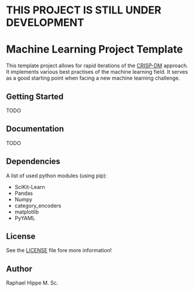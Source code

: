 # THIS PROJECT IS STILL UNDER DEVELOPMENT

# Machine Learning Project Template
This template project allows for rapid iterations of the [CRISP-DM](https://en.wikipedia.org/wiki/Cross-industry_standard_process_for_data_mining) approach. It implements various best
practises of the machine learning field. It serves as a good starting point when
facing a new machine learning challenge.

## Getting Started
TODO
## Documentation
TODO

## Dependencies
A list of used python modules (using pip):
- SciKit-Learn
- Pandas
- Numpy
- category_encoders
- matplotlib
- PyYAML

## License
See the [LICENSE](https://github.com/RaphaelHippe/Machine-Learning-Project-Template/blob/master/LICENSE) file fore more information!

## Author
Raphael Hippe M. Sc.
